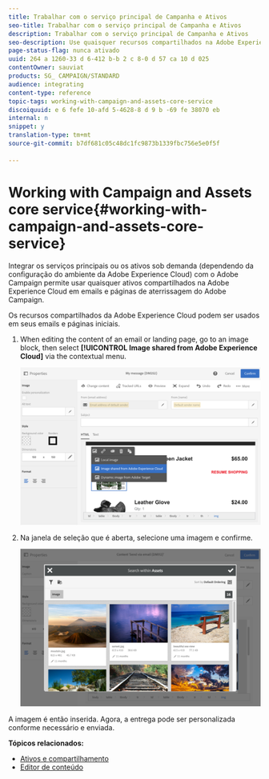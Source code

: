 ```yaml
---
title: Trabalhar com o serviço principal de Campanha e Ativos
seo-title: Trabalhar com o serviço principal de Campanha e Ativos
description: Trabalhar com o serviço principal de Campanha e Ativos
seo-description: Use quaisquer recursos compartilhados na Adobe Experience Cloud em suas mensagens do Adobe Campaign e páginas de aterrissagem graças à integração do serviço principal dos Ativos digitais.
page-status-flag: nunca ativado
uuid: 264 a 1260-33 d 6-412 b-b 2 c 8-0 d 57 ca 10 d 025
contentOwner: sauviat
products: SG_ CAMPAIGN/STANDARD
audience: integrating
content-type: reference
topic-tags: working-with-campaign-and-assets-core-service
discoiquuid: e 6 fefe 10-afd 5-4628-8 d 9 b -69 fe 38070 eb
internal: n
snippet: y
translation-type: tm+mt
source-git-commit: b7df681c05c48dc1fc9873b1339fbc756e5e0f5f

---
```



# Working with Campaign and Assets core service{#working-with-campaign-and-assets-core-service}

Integrar os serviços principais ou os ativos sob demanda (dependendo da configuração do ambiente da Adobe Experience Cloud) com o Adobe Campaign permite usar quaisquer ativos compartilhados na Adobe Experience Cloud em emails e páginas de aterrissagem do Adobe Campaign.

Os recursos compartilhados da Adobe Experience Cloud podem ser usados em seus emails e páginas iniciais.

1. When editing the content of an email or landing page, go to an image block, then select **[!UICONTROL Image shared from Adobe Experience Cloud]** via the contextual menu.

   ![](assets/dam_insert_image_dce.png)

1. Na janela de seleção que é aberta, selecione uma imagem e confirme.

   ![](assets/dam_shared_image_selection.png)

A imagem é então inserida. Agora, a entrega pode ser personalizada conforme necessário e enviada.

**Tópicos relacionados:**

* [Ativos e compartilhamento](https://marketing.adobe.com/resources/help/en_US/mcloud/experience-cloud-assets.html)
* [Editor de conteúdo](../../designing/using/example--email-personalization.md)

